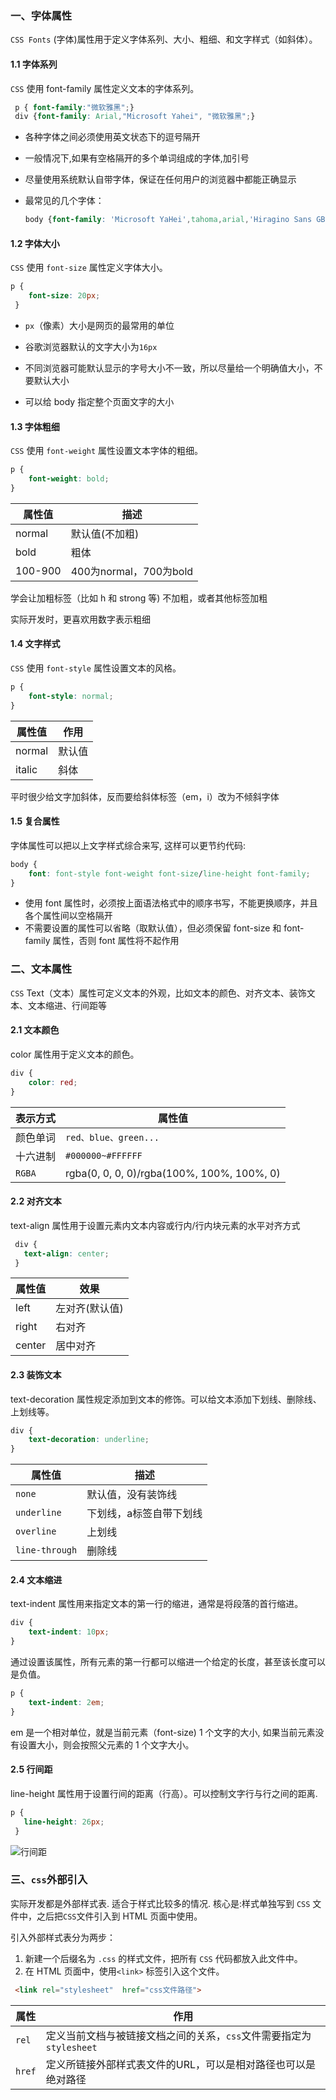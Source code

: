 ### 一、字体属性

`CSS Fonts` (字体)属性用于定义字体系列、大小、粗细、和文字样式（如斜体）。 

#### 1.1 字体系列

`CSS` 使用 font-family 属性定义文本的字体系列。  

```css
 p { font-family:"微软雅黑";}      
 div {font-family: Arial,"Microsoft Yahei", "微软雅黑";} 
```

- 各种字体之间必须使用英文状态下的逗号隔开

- 一般情况下,如果有空格隔开的多个单词组成的字体,加引号

- 尽量使用系统默认自带字体，保证在任何用户的浏览器中都能正确显示

- 最常见的几个字体：

  ```css
  body {font-family: 'Microsoft YaHei',tahoma,arial,'Hiragino Sans GB'; }
  ```

#### 1.2 字体大小

`CSS` 使用 `font-size` 属性定义字体大小。

```css
p {   
    font-size: 20px;  
 } 
```

- `px`（像素）大小是网页的最常用的单位

- 谷歌浏览器默认的文字大小为`16px `

- 不同浏览器可能默认显示的字号大小不一致，所以尽量给一个明确值大小，不要默认大小 

- 可以给 body 指定整个页面文字的大小

#### 1.3 字体粗细

`CSS` 使用 `font-weight` 属性设置文本字体的粗细。

```css
p {
	font-weight: bold;
}
```

| 属性值  | 描述                   |
| ------- | ---------------------- |
| normal  | 默认值(不加粗)         |
| bold    | 粗体                   |
| 100-900 | 400为normal，700为bold |

学会让加粗标签（比如 h 和 strong 等) 不加粗，或者其他标签加粗 

实际开发时，更喜欢用数字表示粗细 

#### 1.4 文字样式 

`CSS` 使用 `font-style` 属性设置文本的风格。

```css
p {
    font-style: normal;
}
```

| 属性值 | 作用   |
| ------ | ------ |
| normal | 默认值 |
| italic | 斜体   |

平时很少给文字加斜体，反而要给斜体标签（em，i）改为不倾斜字体

#### 1.5 复合属性

字体属性可以把以上文字样式综合来写, 这样可以更节约代码:  

```css
body {
    font: font-style font-weight font-size/line-height font-family;
}
```

- 使用 font 属性时，必须按上面语法格式中的顺序书写，不能更换顺序，并且各个属性间以空格隔开 
- 不需要设置的属性可以省略（取默认值），但必须保留 font-size 和 font-family 属性，否则 font 属性将不起作用 

### 二、文本属性

`CSS` Text（文本）属性可定义文本的外观，比如文本的颜色、对齐文本、装饰文本、文本缩进、行间距等

#### 2.1 文本颜色

color 属性用于定义文本的颜色。

```css
div {
    color: red;
}
```

| 表示方式 | 属性值                                     |
| -------- | ------------------------------------------ |
| 颜色单词 | `red、blue、green...`                      |
| 十六进制 | `#000000~#FFFFFF`                          |
| `RGBA`   | rgba(0, 0, 0, 0)/rgba(100%, 100%, 100%, 0) |

#### 2.2 对齐文本 

text-align 属性用于设置元素内文本内容或行内/行内块元素的水平对齐方式

```css
 div { 
   text-align: center; 
 } 
```

| 属性值 | 效果           |
| ------ | -------------- |
| left   | 左对齐(默认值) |
| right  | 右对齐         |
| center | 居中对齐       |

#### 2.3 装饰文本

text-decoration 属性规定添加到文本的修饰。可以给文本添加下划线、删除线、上划线等。 

```css
div {
    text-decoration: underline;
}
```

| 属性值         | 描述                    |
| -------------- | ----------------------- |
| `none`         | 默认值，没有装饰线      |
| `underline`    | 下划线，a标签自带下划线 |
| `overline`     | 上划线                  |
| `line-through` | 删除线                  |

#### 2.4 文本缩进

text-indent 属性用来指定文本的第一行的缩进，通常是将段落的首行缩进。 

```css
div {
    text-indent: 10px;
}
```

通过设置该属性，所有元素的第一行都可以缩进一个给定的长度，甚至该长度可以是负值。

```css
p {
    text-indent: 2em;
}
```

em 是一个相对单位，就是当前元素（font-size) 1 个文字的大小, 如果当前元素没有设置大小，则会按照父元素的 1 个文字大小。

#### 2.5 行间距

line-height 属性用于设置行间的距离（行高）。可以控制文字行与行之间的距离. 

```css
p {
   line-height: 26px; 
 } 
```

![行间距](https://gitee.com/Topcvan//img-storage/raw/master//css/%E8%A1%8C%E9%97%B4%E8%B7%9D.png)

### 三、`css`外部引入

实际开发都是外部样式表. 适合于样式比较多的情况. 核心是:样式单独写到 `CSS` 文件中，之后把`CSS`文件引入到 HTML 页面中使用。

引入外部样式表分为两步： 

1. 新建一个后缀名为 `.css` 的样式文件，把所有 `CSS` 代码都放入此文件中。 
2. 在 HTML 页面中，使用`<link>` 标签引入这个文件。 

```html
 <link rel="stylesheet"  href="css文件路径"> 
```

| 属性   | 作用                                                         |
| ------ | ------------------------------------------------------------ |
| `rel`  | 定义当前文档与被链接文档之间的关系，`css`文件需要指定为`stylesheet` |
| `href` | 定义所链接外部样式表文件的URL，可以是相对路径也可以是绝对路径 |